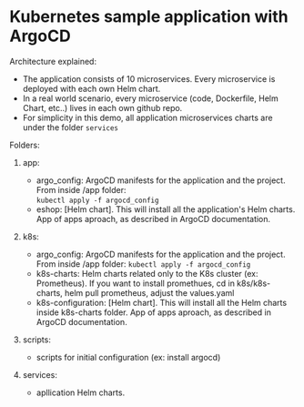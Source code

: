# Kubernetes sample application with ArgoCD

Architecture explained:  

- The application consists of 10 microservices. Every microservice is deployed with each own Helm chart.
- In a real world scenario, every microservice (code, Dockerfile, Helm Chart, etc..) lives in each own github repo.
- For simplicity in this demo, all application microservices charts are under the folder `services`

Folders:

1) app:  
    - argo_config:  ArgoCD manifests for the application and the project. From inside /app folder:  
      `kubectl apply -f argocd_config`
    - eshop:  [Helm chart]. This will install all the application's Helm charts. App of apps aproach, as described in ArgoCD documentation.

2) k8s:  
    - argo_config: ArgoCD manifests for the application and the project. From inside /app folder: `kubectl apply -f argocd_config`
    - k8s-charts: Helm charts related only to the K8s cluster (ex: Prometheus). If you want to install promethues, cd in k8s/k8s-charts, helm pull prometheus, adjust the values.yaml
    - k8s-configuration:  [Helm chart]. This will install all the Helm charts inside k8s-charts folder. App of apps aproach, as described in ArgoCD documentation.

3) scripts:  
    - scripts for initial configuration (ex: install argocd) 

4) services:  
    - apllication Helm charts.
